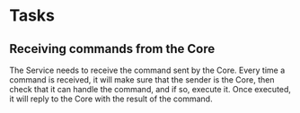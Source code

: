 # Tasks

## Receiving commands from the Core

The Service needs to receive the command sent by the Core. Every time a command is received, it will make sure that the sender is the Core, then check that it can handle the command, and if so, execute it. Once executed, it will reply to the Core with the result of the command.

